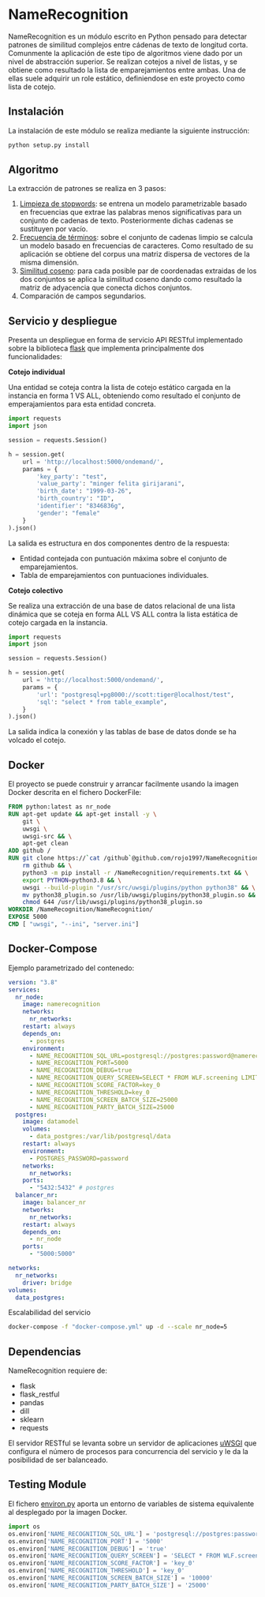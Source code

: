 # NameRecognition

NameRecognition es un módulo escrito en Python pensado para detectar patrones de similitud complejos entre cádenas de texto de longitud corta. Comunmente la aplicación de este tipo de algoritmos viene dado por un nivel de abstracción superior. Se realizan cotejos a nivel de listas, y se obtiene como resultado la lista de emparejamientos entre ambas. Una de ellas suele adquirir un role estático, definiendose en este proyecto como lista de cotejo.

## Instalación
La instalación de este módulo se realiza mediante la siguiente instrucción:
```bash
python setup.py install
```

## Algoritmo
La extracción de patrones se realiza en 3 pasos:
1) [Limpieza de stopwords](https://scikit-learn.org/stable/modules/generated/sklearn.feature_extraction.text.CountVectorizer.html): se entrena un modelo parametrizable basado en frecuencias que extrae las palabras menos significativas para un conjunto de cadenas de texto. Posteriormente dichas cadenas se sustituyen por vacío.
2) [Frecuencia de términos](https://scikit-learn.org/stable/modules/generated/sklearn.feature_extraction.text.CountVectorizer.html): sobre el conjunto de cadenas limpio se calcula un modelo basado en frecuencias de caracteres. Como resultado de su aplicación se obtiene del corpus una matriz dispersa de vectores de la misma dimensión.
3) [Similitud coseno](https://scikit-learn.org/stable/modules/generated/sklearn.metrics.pairwise.cosine_similarity.html#sklearn.metrics.pairwise.cosine_similarity): para cada posible par de coordenadas extraidas de los dos conjuntos se aplica la similitud coseno dando como resultado la matriz de adyacencia que conecta dichos conjuntos.
4) Comparación de campos segundarios.

## Servicio y despliegue
Presenta un despliegue en forma de servicio API RESTful implementado sobre la biblioteca [flask](https://flask.palletsprojects.com/en/1.1.x/) que implementa principalmente dos funcionalidades:

**Cotejo individual**

Una entidad se coteja contra la lista de cotejo estático cargada en la instancia en forma 1 VS ALL, obteniendo como resultado el conjunto de emperajamientos para esta entidad concreta.

```python
import requests
import json

session = requests.Session()

h = session.get(
    url = 'http://localhost:5000/ondemand/',
    params = {
        'key_party': "test",
        'value_party': "minger felita girijarani",
        'birth_date': "1999-03-26",
        'birth_country': "ID",
        'identifier': "8346836g",
        'gender': "female"
    }
).json()
```

La salida es estructura en dos componentes dentro de la respuesta:
* Entidad contejada con puntuación máxima sobre el conjunto de emparejamientos.
* Tabla de emparejamientos con puntuaciones individuales.

**Cotejo colectivo**

Se realiza una extracción de una base de datos relacional de una lista dinámica que se coteja en forma ALL VS ALL contra la lista estática de cotejo cargada en la instancia.

```python
import requests
import json

session = requests.Session()

h = session.get(
    url = 'http://localhost:5000/ondemand/',
    params = {
        'url': "postgresql+pg8000://scott:tiger@localhost/test",
        'sql': "select * from table_example",
    }
).json()
```
La salida indica la conexión y las tablas de base de datos donde se ha volcado el cotejo.

## Docker
El proyecto se puede construir y arrancar facilmente usando la imagen Docker descrita en el fichero DockerFile:
```dockerfile
FROM python:latest as nr_node
RUN apt-get update && apt-get install -y \
    git \
    uwsgi \
    uwsgi-src && \
    apt-get clean
ADD github /
RUN git clone https://`cat /github`@github.com/rojo1997/NameRecognition && \
    rm github && \
    python3 -m pip install -r /NameRecognition/requirements.txt && \
    export PYTHON=python3.8 && \
    uwsgi --build-plugin "/usr/src/uwsgi/plugins/python python38" && \
    mv python38_plugin.so /usr/lib/uwsgi/plugins/python38_plugin.so && \
    chmod 644 /usr/lib/uwsgi/plugins/python38_plugin.so
WORKDIR /NameRecognition/NameRecognition/
EXPOSE 5000
CMD [ "uwsgi", "--ini", "server.ini"]
```

## Docker-Compose

Ejemplo parametrizado del contenedo:
```yml
version: "3.8"
services:
  nr_node:
    image: namerecognition
    networks:
      nr_networks:
    restart: always
    depends_on:
      - postgres
    environment: 
      - NAME_RECOGNITION_SQL_URL=postgresql://postgres:password@namerecognition_postgres_1:5432
      - NAME_RECOGNITION_PORT=5000
      - NAME_RECOGNITION_DEBUG=true
      - NAME_RECOGNITION_QUERY_SCREEN=SELECT * FROM WLF.screening LIMIT 30000;
      - NAME_RECOGNITION_SCORE_FACTOR=key_0
      - NAME_RECOGNITION_THRESHOLD=key_0
      - NAME_RECOGNITION_SCREEN_BATCH_SIZE=25000
      - NAME_RECOGNITION_PARTY_BATCH_SIZE=25000
  postgres:
    image: datamodel
    volumes: 
      - data_postgres:/var/lib/postgresql/data
    restart: always
    environment: 
      - POSTGRES_PASSWORD=password
    networks:
      nr_networks:
    ports:
      - "5432:5432" # postgres
  balancer_nr:
    image: balancer_nr
    networks:
      nr_networks:
    restart: always
    depends_on: 
      - nr_node
    ports:
      - "5000:5000"

networks:
  nr_networks:
    driver: bridge
volumes: 
  data_postgres:
```

Escalabilidad del servicio
```bash
docker-compose -f "docker-compose.yml" up -d --scale nr_node=5
```

## Dependencias
NameRecognition requiere de:
* flask
* flask_restful
* pandas
* dill
* sklearn
* requests

El servidor RESTful se levanta sobre un servidor de aplicaciones [uWSGI](https://uwsgi-docs.readthedocs.io/en/latest/) que configura el número de procesos para concurrencia del servicio y le da la posibilidad de ser balanceado.

## Testing Module

El fichero [environ.py](https://github.com/rojo1997/NameRecognition/blob/master/NameRecognition/environ.py) aporta 
un entorno de variables de sistema equivalente al desplegado por la imagen Docker.

```python
import os
os.environ['NAME_RECOGNITION_SQL_URL'] = 'postgresql://postgres:password@localhost:5432'
os.environ['NAME_RECOGNITION_PORT'] = '5000'
os.environ['NAME_RECOGNITION_DEBUG'] = 'true'
os.environ['NAME_RECOGNITION_QUERY_SCREEN'] = 'SELECT * FROM WLF.screening LIMIT 100000;'
os.environ['NAME_RECOGNITION_SCORE_FACTOR'] = 'key_0'
os.environ['NAME_RECOGNITION_THRESHOLD'] = 'key_0'
os.environ['NAME_RECOGNITION_SCREEN_BATCH_SIZE'] = '10000'
os.environ['NAME_RECOGNITION_PARTY_BATCH_SIZE'] = '25000'
```
